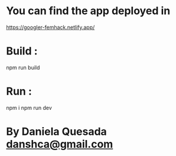 # You can find the app deployed in

https://googler-femhack.netlify.app/

# Build : 
npm run build

# Run : 
npm i
npm run dev


# By Daniela Quesada danshca@gmail.com